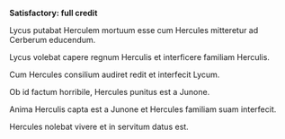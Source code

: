 **Satisfactory:  full credit**

Lycus putabat Herculem mortuum esse cum Hercules mitteretur ad Cerberum educendum.

Lycus volebat capere regnum Herculis et interficere familiam Herculis.
 
Cum Hercules consilium audiret redit et interfecit Lycum.    

Ob id factum horribile, Hercules punitus est a Junone.

Anima Herculis capta est a Junone et Hercules familiam suam interfecit.

Hercules nolebat vivere et in servitum datus est. 
